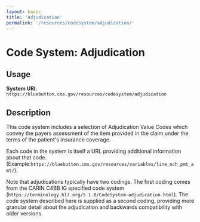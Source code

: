 ```yaml
---
layout: basic
title: 'Adjudication'
permalink: '/resources/codesystem/adjudication/'
---
```

# Code System: Adjudication

## Usage

**System URI**: `https://bluebutton.cms.gov/resources/codesystem/adjudication`

## Description
This code system includes a selection of Adjudication Value Codes which convey the payers assessment of the item provided in the claim under the terms of the patient's insurance coverage.

Each code in the system is itself a URL providing additional information about that code. (Example:`https://bluebutton.cms.gov/resources/variables/line_nch_pmt_amt/`).

Note that adjudications typically have two codings. The first coding comes from the CARIN C4BB IG specified code system
(`https://terminology.hl7.org/5.1.0/CodeSystem-adjudication.html`). The code system described here is supplied as a second coding, providing more granular detail about the adjudication and backwards compatibility with older versions.


